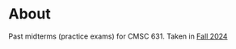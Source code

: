 # About
Past midterms (practice exams) for CMSC 631. Taken in [Fall 2024](https://www.cs.umd.edu/class/fall2024/cmsc631/Schedule.html)
